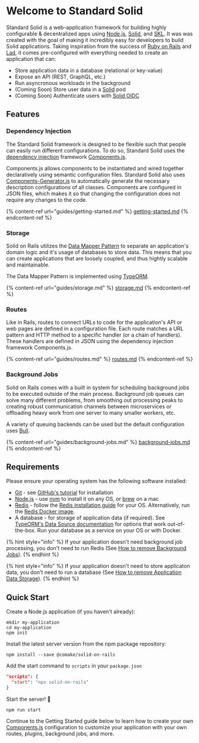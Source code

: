 # Welcome to Standard Solid

Standard Solid is a web-application framework for building highly configurable & decentralized apps using [Node.js](https://nodejs.org/), [Solid](https://solidproject.org/), and [SKL](https://www.comake.io/skl). It was was created with the goal of making it incredibly easy for developers to build Solid applications. Taking inspiration from the success of [Ruby on Rails](https://rubyonrails.org/) and [Lad](https://lad.js.org/), it comes pre-configured with everything needed to create an application that can:

* Store application data in a database (relational or key-value)
* Expose an API (REST, GraphQL, etc.)
* Run asyncronous workloads in the background
* (Coming Soon) Store user data in a [Solid](https://solidproject.org/) pod
* (Coming Soon) Authenticate users with [Solid OIDC](https://solid.github.io/solid-oidc/)

## Features

### Dependency Injection

The Standard Solid framework is designed to be flexible such that people can easily run different configurations. To do so, Standard Solid uses the [dependency injection](https://martinfowler.com/articles/injection.html) framework [Components.js](https://componentsjs.readthedocs.io/).

Components.js allows components to be instantiated and wired together declaratively using semantic configuration files. Standard Solid also uses [Components-Generator.js](https://github.com/LinkedSoftwareDependencies/Components-Generator.js) to automatically generate the necessary description configurations of all classes. Components are configured in JSON files, which makes it so that changing the configuration does not require any changes to the code.

{% content-ref url="guides/getting-started.md" %}
[getting-started.md](guides/getting-started.md)
{% endcontent-ref %}

### Storage

Solid on Rails utilizes the [Data Mapper Pattern](https://en.wikipedia.org/wiki/Data\_mapper\_pattern) to separate an application's domain logic and it's usage of databases to store data. This means that you can create applications that are loosely coupled, and thus hightly scalable and maintainable.

The Data Mapper Pattern is implemented using [TypeORM](https://typeorm.io/).

{% content-ref url="guides/storage.md" %}
[storage.md](guides/storage.md)
{% endcontent-ref %}

### Routes

Like in Rails, routes to connect URLs to code for the application's API or web pages are defined in a configuration file. Each route matches a URL pattern and HTTP method to a specific handler (or a chain of handlers). These handlers are defined in JSON using the dependency injection framework Components.js.

{% content-ref url="guides/routes.md" %}
[routes.md](guides/routes.md)
{% endcontent-ref %}

### Background Jobs

Solid on Rails comes with a built in system for scheduling background jobs to be executed outside of the main process. Background job queues can solve many different problems, from smoothing out processing peaks to creating robust communication channels between microservices or offloading heavy work from one server to many smaller workers, etc.

A variety of queuing backends can be used but the default configuration uses [Bull](https://optimalbits.github.io/bull/).

{% content-ref url="guides/background-jobs.md" %}
[background-jobs.md](guides/background-jobs.md)
{% endcontent-ref %}

## Requirements

Please ensure your operating system has the following software installed:

* [Git](https://git-scm.com/) - see [GitHub's tutorial](https://help.github.com/articles/set-up-git/) for installation
* [Node.js](https://nodejs.org/) - use [nvm](https://github.com/creationix/nvm) to install it on any OS, or [brew](https://brew.sh/) on a mac
* [Redis](https://redis.io/) - follow the [Redis installation guide](https://redis.io/docs/getting-started/installation/) for your OS. Alternatively, run the [Redis Docker image](https://hub.docker.com/\_/redis).
* A database - for storage of application data (if required). See [TypeORM's Data Source documentation](https://typeorm.io/data-source-options) for options that work out-of-the-box. Run your database as a service on your OS or with Docker.

{% hint style="info" %}
If your application doesn't need background job processing, you don't need to run Redis (See [How to remove Background Jobs](guides/background-jobs.md#remove)).
{% endhint %}

{% hint style="info" %}
If your application doesn't need to store applicaton data, you don't need to run a database (See [How to remove Application Data Storage](guides/storage.md#remove)).
{% endhint %}

## Quick Start

Create a Node.js application (if you haven't already):

```
mkdir my-application
cd my-application
npm init
```

Install the latest server version from the npm package repository:

```
npm install --save @comake/solid-on-rails
```

Add the start command to `scripts` in your `package.json`

```json
"scripts": {
  "start": "npx solid-on-rails"
}
```

Start the server! 🚀

```
npm run start
```

Continue to the Getting Started guide below to learn how to create your own [Components.js](https://componentsjs.readthedocs.io/) configuration to customize your application with your own routes, plugins, background jobs, and more.
